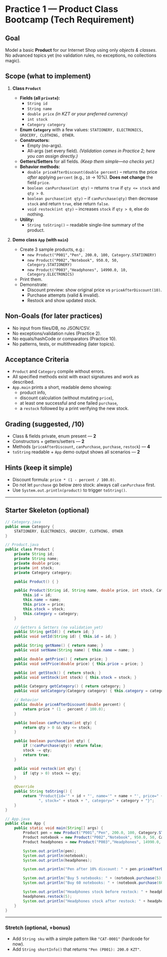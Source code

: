 # Practice 1 — Product Class Bootcamp (Tech Requirement)

## Goal
Model a basic **Product** for our Internet Shop using only *objects & classes*. No advanced topics yet (no validation rules, no exceptions, no collections magic).

## Scope (what to implement)
1. **Class `Product`**
   - **Fields (all `private`):**
     - `String id`
     - `String name`
     - `double price`  *(in KZT or your preferred currency)*
     - `int stock`
     - `Category category`
   - **Enum `Category`** with a few values: `STATIONERY, ELECTRONICS, GROCERY, CLOTHING, OTHER`.
   - **Constructors:**
     - Empty (no-args).
     - All-args (set every field).
     *(Validation comes in Practice 2; here you can assign directly.)*
   - **Getters/Setters** for all fields. *(Keep them simple—no checks yet.)*
   - **Behavior methods:**
     - `double priceAfterDiscount(double percent)` – returns the price *after* applying `percent` (e.g., `10` → 10%). **Does not change** the field `price`.
     - `boolean canPurchase(int qty)` – returns `true` if `qty <= stock` and `qty > 0`.
     - `boolean purchase(int qty)` – if `canPurchase(qty)` then decrease `stock` and return `true`, else return `false`.
     - `void restock(int qty)` – increases `stock` if `qty > 0`, else do nothing.
   - **Utility:**
     - `String toString()` – readable single-line summary of the product.

2. **Demo class `App` (with `main`)**
   - Create 3 sample products, e.g.:
     - `new Product("P001","Pen", 200.0, 100, Category.STATIONERY)`
     - `new Product("P002","Notebook", 950.0, 50, Category.STATIONERY)`
     - `new Product("P003","Headphones", 14990.0, 10, Category.ELECTRONICS)`
   - Print them.
   - Demonstrate:
     - Discount preview: show original price vs `priceAfterDiscount(10)`.
     - Purchase attempts (valid & invalid).
     - Restock and show updated stock.

## Non-Goals (for later practices)
- No input from files/DB, no JSON/CSV.
- No exceptions/validation rules (Practice 2).
- No equals/hashCode or comparators (Practice 10).
- No patterns, tests, or multithreading (later topics).

## Acceptance Criteria
- `Product` and `Category` compile without errors.
- All specified methods exist with exact signatures and work as described.
- `App.main` prints a short, readable demo showing:
  - product info,
  - discount calculation (without mutating `price`),
  - at least one successful and one failed `purchase`,
  - a `restock` followed by a print verifying the new stock.

## Grading (suggested, /10)
- Class & fields private, enum present — **2**
- Constructors + getters/setters — **2**
- Methods (`priceAfterDiscount`, `canPurchase`, `purchase`, `restock`) — **4**
- `toString` readable + `App` demo output shows all scenarios — **2**

## Hints (keep it simple)
- Discount formula: `price * (1 - percent / 100.0)`.
- Do not let `purchase` go below zero stock: always call `canPurchase` first.
- Use `System.out.println(product)` to trigger `toString()`.

---

## Starter Skeleton (optional)

```java
// Category.java
public enum Category {
    STATIONERY, ELECTRONICS, GROCERY, CLOTHING, OTHER
}
```

```java
// Product.java
public class Product {
    private String id;
    private String name;
    private double price;
    private int stock;
    private Category category;

    public Product() { }

    public Product(String id, String name, double price, int stock, Category category) {
        this.id = id;
        this.name = name;
        this.price = price;
        this.stock = stock;
        this.category = category;
    }

    // Getters & Setters (no validation yet)
    public String getId() { return id; }
    public void setId(String id) { this.id = id; }

    public String getName() { return name; }
    public void setName(String name) { this.name = name; }

    public double getPrice() { return price; }
    public void setPrice(double price) { this.price = price; }

    public int getStock() { return stock; }
    public void setStock(int stock) { this.stock = stock; }

    public Category getCategory() { return category; }
    public void setCategory(Category category) { this.category = category; }

    // Behavior
    public double priceAfterDiscount(double percent) {
        return price * (1 - percent / 100.0);
    }

    public boolean canPurchase(int qty) {
        return qty > 0 && qty <= stock;
    }

    public boolean purchase(int qty) {
        if (!canPurchase(qty)) return false;
        stock -= qty;
        return true;
    }

    public void restock(int qty) {
        if (qty > 0) stock += qty;
    }

    @Override
    public String toString() {
        return "Product{id='" + id + "', name='" + name + "', price=" + price +
               ", stock=" + stock + ", category=" + category + "}";
    }
}
```

```java
// App.java
public class App {
    public static void main(String[] args) {
        Product pen = new Product("P001","Pen", 200.0, 100, Category.STATIONERY);
        Product notebook = new Product("P002","Notebook", 950.0, 50, Category.STATIONERY);
        Product headphones = new Product("P003","Headphones", 14990.0, 10, Category.ELECTRONICS);

        System.out.println(pen);
        System.out.println(notebook);
        System.out.println(headphones);

        System.out.println("Pen after 10% discount: " + pen.priceAfterDiscount(10));

        System.out.println("Buy 5 notebooks: " + (notebook.purchase(5) ? "OK" : "FAIL"));
        System.out.println("Buy 60 notebooks: " + (notebook.purchase(60) ? "OK" : "FAIL"));

        System.out.println("Headphones stock before restock: " + headphones.getStock());
        headphones.restock(5);
        System.out.println("Headphones stock after restock: " + headphones.getStock());
    }
}
```

---

### Stretch (optional, +bonus)
- Add `String sku` with a simple pattern like `"CAT-0001"` (hardcode for now).
- Add `String shortInfo()` that returns `"Pen (P001): 200.0 KZT"`.
